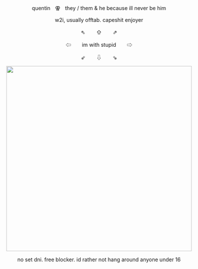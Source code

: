 <p align="center">
<p align="center">
quentinㅤ⚢ㅤthey / them & he because ill never be him

<p align="center">
<p align="center">
w2i, usually offtab. capeshit enjoyer
<p align="center">
   ⇖ ㅤㅤ⇧  ㅤㅤ⇗
  <p align="center">
 ⇦ ㅤㅤim with stupid ㅤㅤ⇨
<p align="center">
   ⇙ ㅤㅤ⇩  ㅤㅤ⇘
<p align="center">
<img align="center" width="500" src="https://files.catbox.moe/mhr5mv.webp">

<p align="center">
no set dni. free blocker. id rather not hang around anyone under 16
<p align="center">



<p align="center">
